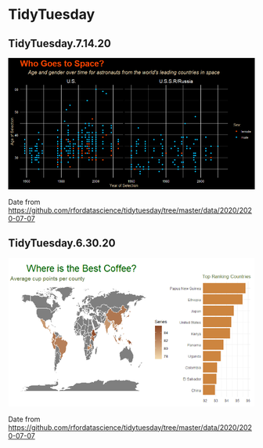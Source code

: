# TidyTuesday

## TidyTuesday.7.14.20

![](7-14-20/space.png)

Date from https://github.com/rfordatascience/tidytuesday/tree/master/data/2020/2020-07-07

## TidyTuesday.6.30.20

![](coffee.png)

Date from https://github.com/rfordatascience/tidytuesday/tree/master/data/2020/2020-07-07
